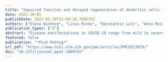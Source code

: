 ```yaml
---
title: "Impaired function and delayed regeneration of dendritic cells in COVID-19"
date: 2021-10-01
publishDate: 2022-05-30T15:00:36.704576Z
authors: ["Elena Winheim", "Linus Rinke", "Konstantin Lutz", "Anna Reischer", "Alexandra Leutbecher", "Lina Wolfram", "Lisa Rausch", "Jan Kranich", "Paul R. Wratil", "Johanna E. Huber", "Dirk Baumjohann", "Simon Rothenfusser", "Benjamin Schubert", "Anne Hilgendorff", "Johannes C. Hellmuth", "Clemens Scherer", "Maximilian Muenchhoff", "Michael von Bergwelt-Baildon", "Konstantin Stark", "Tobias Straub", "Thomas Brocker", "Oliver T. Keppler", "Marion Subklewe", "Anne B. Krug"]
publication_types: ["2"]
abstract: "Disease manifestations in COVID-19 range from mild to severe illness associated with a dysregulated innate immune response. Alterations in function and regeneration of dendritic cells (DCs) and monocytes may contribute to immunopathology and influence adaptive immune responses in COVID-19 patients. We analyzed circulating DC and monocyte subsets in 65 hospitalized COVID-19 patients with mild/moderate or severe disease from acute illness to recovery and in healthy controls. Persisting reduction of all DC subpopulations was accompanied by an expansion of proliferating Lineage−HLADR+ cells lacking DC markers. Increased frequency of CD163+ CD14+ cells within the recently discovered DC3 subpopulation in patients with more severe disease was associated with systemic inflammation, activated T follicular helper cells, and antibody-secreting cells. Persistent downregulation of CD86 and upregulation of programmed death-ligand 1 (PD-L1) in conventional DCs (cDC2 and DC3) and classical monocytes associated with a reduced capacity to stimulate naïve CD4+ T cells correlated with disease severity. Long-lasting depletion and functional impairment of DCs and monocytes may have consequences for susceptibility to secondary infections and therapy of COVID-19 patients., Dendritic cells (DCs) recognize viral infections and trigger innate and adaptive antiviral immunity. COVID-19 severity is greatly influenced by the host immune response and modulation of DC generation and function after SARS-CoV-2 infection could play an important role in this disease. This study identifies a long-lasting reduction of DCs in the blood of COVID-19 patients and a functional impairment of these cells. Downregulation of costimulatory molecule CD86 and upregulation of inhibitory molecule PD-L1 in conventional DCs correlated with disease severity and were accompanied by a reduced ability to stimulate T cells. A higher frequency of CD163+ CD14+ cells in the DC3 subpopulation correlated with systemic inflammation suggesting that these cells may play a role in inflammatory responses of COVID-19 patients. Depletion and functional impairment of DCs beyond the acute phase of the disease may have consequences for susceptibility to secondary infections and clinical management of COVID-19 patients."
featured: false
publication: "*PLoS Pathog*"
url_pdf: "https://www.ncbi.nlm.nih.gov/pmc/articles/PMC8523079/"
doi: "10.1371/journal.ppat.1009742"
---
```


